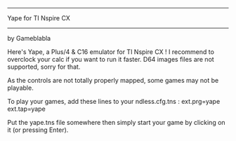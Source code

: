 _____________________
Yape for TI Nspire CX
_____________________
by Gameblabla

Here's Yape, a Plus/4 & C16 emulator for TI Nspire CX !
I recommend to overclock your calc if you want to run it faster.
D64 images files are not supported, sorry for that.

As the controls are not totally properly mapped,
some games may not be playable.

To play your games, add these lines to your ndless.cfg.tns :
ext.prg=yape
ext.tap=yape

Put the yape.tns file somewhere then simply start your game
by clicking on it (or pressing Enter).